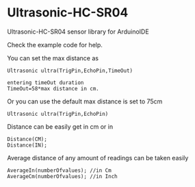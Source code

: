 # Ultrasonic-HC-SR04
Ultrasonic-HC-SR04 sensor library for ArduinoIDE


Check the example code for help.

You can set the max distance as

    Ultrasonic ultra(TrigPin,EchoPin,TimeOut)

    entering timeOut duration
    TimeOut=58*max distance in cm.
Or you can use the default max distance is set to 75cm
    
    Ultrasonic ultra(TrigPin,EchoPin)

Distance can be easily get in cm or in
   
    Distance(CM);
    Distance(IN);
    
    
Average distance of any amount of readings can be taken easily
   
    AverageIn(numberOfvalues); //in Cm
    AverageCm(numberOfvalues); //in Inch
